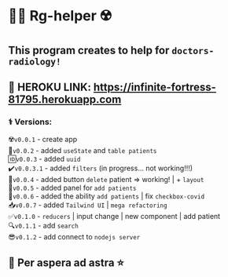 # 👨‍⚕️ Rg-helper ☢️

## This program creates to help for `doctors-radiology!`

## 💜 HEROKU LINK: https://infinite-fortress-81795.herokuapp.com

### ⚕ Versions:

☢️`v0.0.1` - create app  
🦷`v0.0.2` - added `useState` and `table patients`  
🆔`v0.0.3` - added `uuid`  
✔️`v0.0.3.1` - added `filters` (in progress... not working!!!)  
🎎`v0.0.4` - added button `delete` patient => working!  | + `layout`  
🧢`v0.0.5` - added panel for `add patients`  
💁`v0.0.6` - added the ability `add patients` | fix `checkbox-covid`  
📥`v0.0.7` - added `Tailwind UI` | `mega refactoring`  
✅`v0.1.0` - `reducers` | input change | new component | add patient  
🔍`v0.1.1` - add `search`  
😎`v0.1.2` - add connect to `nodejs server`

## 🌠 Per aspera ad astra ⭐ 



